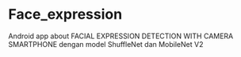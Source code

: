 # Face_expression
Android app about FACIAL EXPRESSION DETECTION  WITH CAMERA SMARTPHONE dengan model ShuffleNet dan MobileNet V2
